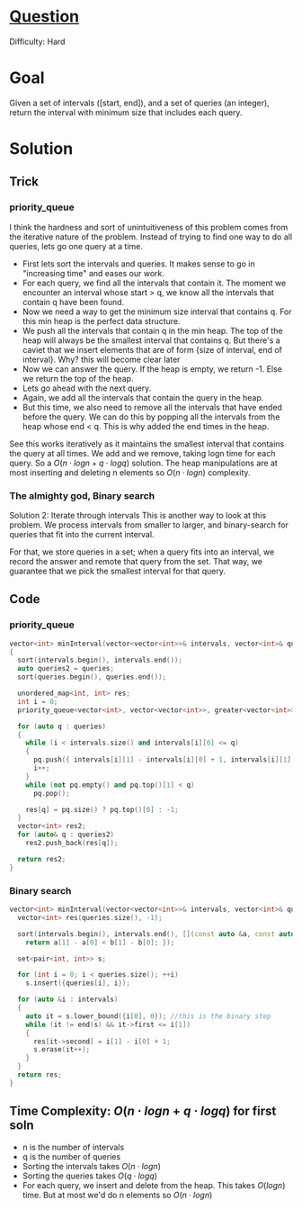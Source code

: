 # [Question](https://leetcode.com/problems/minimum-interval-to-include-each-query/description/)
Difficulty: Hard
# Goal
Given a set of intervals ([start, end]), and a set of queries (an integer), return the interval with minimum size that includes each query. 
# Solution
## Trick

### priority_queue
I think the hardness and sort of unintuitiveness of this problem comes from the iterative nature of the problem. Instead of trying to find one way to do all queries, lets go one query at a time.  

- First lets sort the intervals and queries. It makes sense to go in "increasing time" and eases our work.  
- For each query, we find all the intervals that contain it. The moment we encounter an interval whose start > q, we know all the intervals that contain q have been found. 
- Now we need a way to get the minimum size interval that contains q. For this min heap is the perfect data structure.
- We push all the intervals that contain q in the min heap. The top of the heap will always be the smallest interval that contains q. But there's a caviet that we insert elements that are of form {size of interval, end of interval}. Why? this will become clear later
- Now we can answer the query. If the heap is empty, we return -1. Else we return the top of the heap.
- Lets go ahead with the next query.
- Again, we add all the intervals that contain the query in the heap.
- But this time, we also need to remove all the intervals that have ended before the query. We can do this by popping all the intervals from the heap whose end < q. This is why added the end times in the heap.

See this works iteratively as it maintains the smallest interval that contains the query at all times. We add and we remove, taking logn time for each query. So a $O(n \cdot logn + q \cdot logq)$ solution. The heap manipulations are at most inserting and deleting n elements so $O(n \cdot logn)$ complexity. 

### The almighty god, Binary search
Solution 2: Iterate through intervals
This is another way to look at this problem. We process intervals from smaller to larger, and binary-search for queries that fit into the current interval.

For that, we store queries in a set; when a query fits into an interval, we record the answer and remote that query from the set. That way, we guarantee that we pick the smallest interval for that query.

## Code
### priority_queue
```cpp
vector<int> minInterval(vector<vector<int>>& intervals, vector<int>& queries)
{
  sort(intervals.begin(), intervals.end());
  auto queries2 = queries;
  sort(queries.begin(), queries.end());

  unordered_map<int, int> res;
  int i = 0;
  priority_queue<vector<int>, vector<vector<int>>, greater<vector<int>>> pq;

  for (auto q : queries)
  {
    while (i < intervals.size() and intervals[i][0] <= q)
    {
      pq.push({ intervals[i][1] - intervals[i][0] + 1, intervals[i][1] });
      i++;
    }
    while (not pq.empty() and pq.top()[1] < q)
      pq.pop();

    res[q] = pq.size() ? pq.top()[0] : -1;
  }
  vector<int> res2;
  for (auto& q : queries2)
    res2.push_back(res[q]);

  return res2;
}
```
### Binary search
```cpp
vector<int> minInterval(vector<vector<int>>& intervals, vector<int>& queries) {
  vector<int> res(queries.size(), -1);

  sort(intervals.begin(), intervals.end(), [](const auto &a, const auto &b) { 
    return a[1] - a[0] < b[1] - b[0]; });

  set<pair<int, int>> s;

  for (int i = 0; i < queries.size(); ++i)
    s.insert({queries[i], i});

  for (auto &i : intervals) 
  {
    auto it = s.lower_bound({i[0], 0}); //this is the binary step
    while (it != end(s) && it->first <= i[1]) 
    {
      res[it->second] = i[1] - i[0] + 1;
      s.erase(it++);
    }
  }
  return res;
}
```
## Time Complexity: $O(n \cdot logn + q \cdot logq)$ for first soln
- n is the number of intervals
- q is the number of queries
- Sorting the intervals takes $O(n \cdot logn)$
- Sorting the queries takes $O(q \cdot logq)$
- For each query, we insert and delete from the heap. This takes $O(logn)$ time. But at most we'd do n elements so $O(n \cdot logn)$

